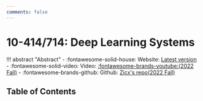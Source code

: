 ```yaml
---
comments: false
---
```


# 10-414/714: Deep Learning Systems

!!! abstract "Abstract"
    - :fontawesome-solid-house: Website: [Latest version](https://dlsyscourse.org/)
    - :fontawesome-solid-video: Video: [:fontawesome-brands-youtube:(2022 Fall)](https://www.youtube.com/@deeplearningsystemscourse1116/videos)
    - :fontawesome-brands-github: Github: [Zicx's repo(2022 Fall)](https://github.com/Xuer04/DLSystems)

## Table of Contents
